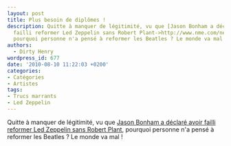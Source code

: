 ```yaml
---
layout: post
title: Plus besoin de diplômes !
description: Quitte à manquer de légitimité, vu que [Jason Bonham a déclaré avoir
  failli reformer Led Zeppelin sans Robert Plant->http://www.nme.com/news/led-zeppelin/52004],
  pourquoi personne n'a pensé à reformer les Beatles ? Le monde va mal !
authors:
  - Dirty Henry
wordpress_id: 677
date: '2010-08-10 11:22:03 +0200'
categories:
- Catégories
- Artistes
tags:
- Trucs marrants
- Led Zeppelin
---
```

Quitte à manquer de légitimité, vu que [Jason Bonham a déclaré avoir failli reformer Led Zeppelin sans Robert Plant](http://www.nme.com/news/led-zeppelin/52004), pourquoi personne n'a pensé à reformer les Beatles ? Le monde va mal !
